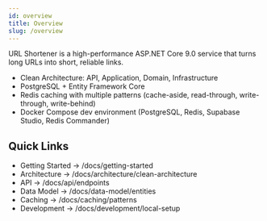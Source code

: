 ```yaml
---
id: overview
title: Overview
slug: /overview
---
```


URL Shortener is a high-performance ASP.NET Core 9.0 service that turns long URLs into short, reliable links.

- Clean Architecture: API, Application, Domain, Infrastructure
- PostgreSQL + Entity Framework Core
- Redis caching with multiple patterns (cache-aside, read-through, write-through, write-behind)
- Docker Compose dev environment (PostgreSQL, Redis, Supabase Studio, Redis Commander)

## Quick Links

- Getting Started → /docs/getting-started
- Architecture → /docs/architecture/clean-architecture
- API → /docs/api/endpoints
- Data Model → /docs/data-model/entities
- Caching → /docs/caching/patterns
- Development → /docs/development/local-setup
